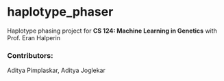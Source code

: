 # haplotype_phaser
Haplotype phasing project for **CS 124: Machine Learning in Genetics** with Prof. Eran Halperin

### Contributors:
Aditya Pimplaskar, Aditya Joglekar
